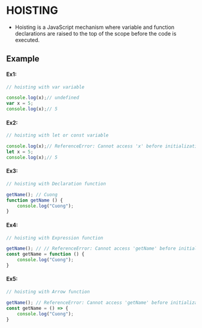 # HOISTING

- Hoisting is a JavaScript mechanism where variable and function declarations are raised to the top of the scope before the code is executed.

## Example

#### Ex1:
```js
// hoisting with var variable

console.log(x);// undefined
var x = 5;
console.log(x);// 5
```


#### Ex2:
```js
// hoisting with let or const variable

console.log(x);// ReferenceError: Cannot access 'x' before initialization 
let x = 5;
console.log(x);// 5
```


#### Ex3:
```js
// hoisting with Declaration function

getName(); // Cuong
function getName () {
    console.log("Cuong");
}
```


#### Ex4:
```js
// hoisting with Expression function

getName(); // // ReferenceError: Cannot access 'getName' before initialization
const getName = function () {
    console.log("Cuong");
}
```


#### Ex5:
```js
// hoisting with Arrow function

getName(); // ReferenceError: Cannot access 'getName' before initialization
const getName = () => {
    console.log("Cuong");
}
```
